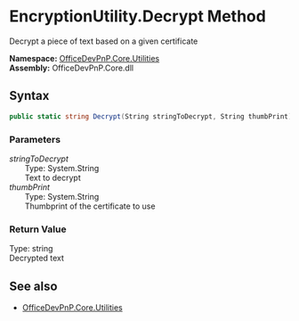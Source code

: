 # EncryptionUtility.Decrypt Method  
Decrypt a piece of text based on a given certificate  

**Namespace:** [OfficeDevPnP.Core.Utilities](OfficeDevPnP.Core.Utilities.md)  
**Assembly:** OfficeDevPnP.Core.dll  
## Syntax
```C#
public static string Decrypt(String stringToDecrypt, String thumbPrint)
```
### Parameters
*stringToDecrypt*  
&emsp;&emsp;Type: System.String  
&emsp;&emsp;Text to decrypt  
*thumbPrint*  
&emsp;&emsp;Type: System.String  
&emsp;&emsp;Thumbprint of the certificate to use  
### Return Value
Type: string  
Decrypted text

## See also
- [OfficeDevPnP.Core.Utilities](OfficeDevPnP.Core.Utilities.md)
